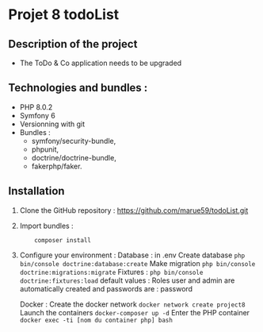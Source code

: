 # Projet 8 todoList

## Description of the project

- The ToDo & Co application needs to be upgraded

## Technologies and bundles :

- PHP 8.0.2
- Symfony 6
- Versionning with git
- Bundles :
  - symfony/security-bundle,
  - phpunit,
  - doctrine/doctrine-bundle,
  - fakerphp/faker.

## Installation

1. Clone the GitHub repository :
   https://github.com/marue59/todoList.git

2. Import bundles :

   ```
       composer install
   ```

3. Configure your environment :
   Database : in .env
   Create database
   ` php bin/console doctrine:database:create `
   Make migration
   ` php bin/console doctrine:migrations:migrate `
   Fixtures :
   ` php bin/console doctrine:fixtures:load `
   default values : Roles user and admin are automatically created and passwords are : password

   Docker :
   Create the docker network
   ` docker network create project8 `
   Launch the containers
   ` docker-composer up -d `
   Enter the PHP container
   ` docker exec -ti [nom du container php] bash `
